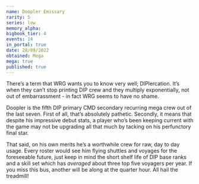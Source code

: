 ```yaml
---
name: Doopler Emissary
rarity: 5
series: low
memory_alpha:
bigbook_tier: 4
events: 14
in_portal: true
date: 28/09/2022
obtained: Mega
mega: true
published: true
---
```


There’s a term that WRG wants you to know very well; DIPlercation. It’s when they can’t stop printing DIP crew and they multiply exponentially, not out of embarrassment - in fact WRG seems to have no shame.

Doopler is the fifth DIP primary CMD secondary recurring mega crew out of the last seven. First of all, that’s absolutely pathetic. Secondly, it means that despite his impressive debut stats, a player who’s been keeping current with the game may not be upgrading all that much by tacking on his perfunctory final star.

That said, on his own merits he’s a worthwhile crew for raw, day to day usage. Every roster would see him flying shuttles and voyages for the foreseeable future, just keep in mind the short shelf life of DIP base ranks and a skill set which has *averaged* about three top five voyagers per year. If you miss this bus, another will be along at the quarter hour. All hail the treadmill!
